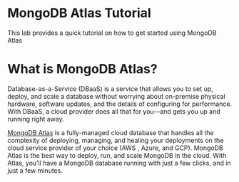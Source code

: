 # MongoDB Atlas Tutorial
This lab provides a quick tutorial on how to get started using MongoDB Atlas

# What is MongoDB Atlas?
Database-as-a-Service (DBaaS) is a service that allows you to set up, deploy, and scale a database without worrying about on-premise physical hardware, software updates, and the details of configuring for performance. With DBaaS, a cloud provider does all that for you—and gets you up and running right away.

[MongoDB Atlas](https://www.mongodb.com/cloud/atlas) is a fully-managed cloud database that handles all the complexity of deploying, managing, and healing your deployments on the cloud service provider of your choice (AWS , Azure, and GCP). MongoDB Atlas is the best way to deploy, run, and scale MongoDB in the cloud. With Atlas, you’ll have a MongoDB database running with just a few clicks, and in just a few minutes.

